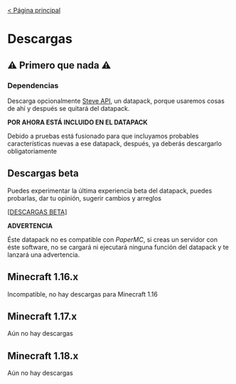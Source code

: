 [< Página principal](https://tacozyt.github.io/mc2.0)

# Descargas

## ⚠️ Primero que nada ⚠️

### Dependencias

Descarga opcionalmente [Steve API](https://github.com/tacozyt/steveapi/releases/latest), un datapack, porque usaremos cosas de ahí y después se quitará del datapack.

**POR AHORA ESTÁ INCLUIDO EN EL DATAPACK**

Debido a pruebas está fusionado para que incluyamos probables características nuevas a ese datapack, después, ya deberás descargarlo obligatoriamente

## Descargas beta
Puedes experimentar la última experiencia beta del datapack, puedes probarlas, dar tu opinión, sugerir cambios y arreglos

[[DESCARGAS BETA]](https://tacozyt.github.io/mc2.0/downloadsbeta)

**ADVERTENCIA**

Éste datapack no es compatible con *PaperMC*, si creas un servidor con éste software, no se cargará ni ejecutará ninguna función del datapack y te lanzará una advertencia.

## Minecraft 1.16.x

Incompatible, no hay descargas para Minecraft 1.16

## Minecraft 1.17.x

Aún no hay descargas

## Minecraft 1.18.x

Aún no hay descargas